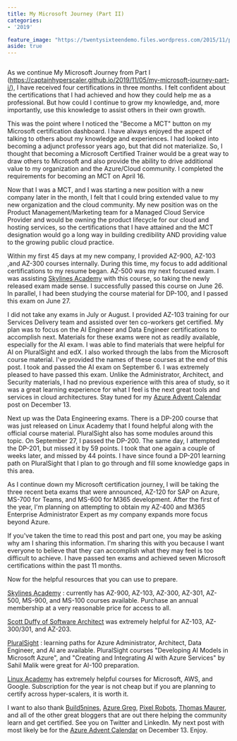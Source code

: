 ```yaml
---
title: My Microsoft Journey (Part II)
categories:
- '2019'

feature_image: "https://twentysixteendemo.files.wordpress.com/2015/11/post.png"
aside: true
---
```



<div class="wp-block-image"><figure class="aligncenter size-large"><img src="https://captainhyperscaler.files.wordpress.com/2019/10/azure.png?w=284" alt="" class="wp-image-86"/></figure></div>


As we continue My Microsoft Journey from Part I (<a href="https://captainhyperscaler.github.io/2019/11/05/my-microsoft-journey-part-i/">https://captainhyperscaler.github.io/2019/11/05/my-microsoft-journey-part-i/</a>), I have received four certifications in three months.  I felt confident about the certifications that I had achieved and how they could help me as a professional.  But how could I continue to grow my knowledge, and, more importantly, use this knowledge to assist others in their own growth.

This was the point where I noticed the "Become a MCT" button on my Microsoft certification dashboard.  I have always enjoyed the aspect of talking to others about my knowledge and experiences.  I had looked into becoming a adjunct professor years ago, but that did not materialize.  So, I thought that becoming a Microsoft Certified Trainer would be a great way to draw others to Microsoft and also provide the ability to drive additional value to my organization and the Azure/Cloud community.  I completed the requirements for becoming an MCT on April 16.

Now that I was a MCT, and I was starting a new position with a new company later in the month, I felt that I could bring extended value to my new organization and the cloud community.  My new position was on the Product Management/Marketing team for a Managed Cloud Service Provider and would be owning the product lifecycle for our cloud and hosting services, so the certifications that I have attained and the MCT designation would go a long way in building credibility AND providing value to the growing public cloud practice.

Within my first 45 days at my new company, I provided AZ-900, AZ-103 ,and AZ-300 courses internally. During this time, my focus to add additional certifications to my resume began. AZ-500 was my next focused exam. I was assisting <a rel="noreferrer noopener" aria-label="Skylines Academy (opens in a new tab)" href="https://courses.skylinesacademy.com/?affcode=180879_p1mljie2" target="_blank">Skylines Academy</a> with this course, so taking the newly released exam made sense. I successfully passed this course on June 26. In parallel, I had been studying the course material for DP-100, and I passed this exam on June 27. 

I did not take any exams in July or August. I provided AZ-103 training for our Services Delivery team and assisted over ten co-workers get certified. My plan was to focus on the AI Engineer and Data Engineer certifications to accomplish next. Materials for these exams were not as readily available, especially for the AI exam. I was able to find materials that were helpful for AI on PluralSight and edX. I also worked through the labs from the Microsoft course material. I've provided the names of these courses at the end of this post. I took and passed the AI exam on September 6. I was extremely pleased to have passed this exam. Unlike the Administrator, Architect, and Security materials, I had no previous experience with this area of study, so it was a great learning experience for what I feel is the next great tools and services in cloud architectures. Stay tuned for my <a rel="noreferrer noopener" aria-label="Azure Advent Calendar (opens in a new tab)" href="https://azureadventcalendar.com/" target="_blank">Azure Advent Calendar</a> post on December 13.

Next up was the Data Engineering exams.  There is a DP-200 course that was just released on Linux Academy that I found helpful along with the official course material. PluralSight also has some modules around this topic. On September 27, I passed the DP-200. The same day, I attempted the DP-201, but missed it by 59 points. I took that one again a couple of weeks later, and missed by 44 points. I have since found a DP-201 learning path on PluralSight that I plan to go through and fill some knowledge gaps in this area. 

As I continue down my Microsoft certification journey, I will be taking the three recent beta exams that were announced, AZ-120 for SAP on Azure, MS-700 for Teams, and MS-600 for M365 development. After the first of the year, I'm planning on attempting to obtain my AZ-400 and M365 Enterprise Administrator Expert as my company expands more focus beyond Azure. 

If you've taken the time to read this post and part one, you may be asking why am I sharing this information. I'm sharing this with you because I want everyone to believe that they can accomplish what they may feel is too difficult to achieve.  I have passed ten exams and achieved seven Microsoft certifications within the past 11 months. 

Now for the helpful resources that you can use to prepare.

<a rel="noreferrer noopener" aria-label="Skylines Academy (opens in a new tab)" href="https://courses.skylinesacademy.com/?affcode=180879_p1mljie2" target="_blank">Skylines Academy</a> : currently has AZ-900, AZ-103, AZ-300, AZ-301, AZ-500, MS-900, and MS-100 courses available. Purchase an annual membership at a very reasonable price for access to all.

<a rel="noreferrer noopener" aria-label="Scott Duffy of Software Architect (opens in a new tab)" href="https://softwarearchitect.ca/" target="_blank">Scott Duffy of Software Architect</a> was extremely helpful for AZ-103, AZ-300/301, and AZ-203.

<a rel="noreferrer noopener" aria-label="PluralSight (opens in a new tab)" href="https://www.pluralsight.com/" target="_blank">PluralSight</a> : learning paths for Azure Administrator, Architect, Data Engineer, and AI are available. PluralSight courses "Developing AI Models in Microsoft Azure", and "Creating and Integrating AI with Azure Services" by Sahil Malik were great for AI-100 preparation.

<a rel="noreferrer noopener" aria-label="Linux Academy (opens in a new tab)" href="https://linuxacademy.com/" target="_blank">Linux Academy</a> has extremely helpful courses for Microsoft, AWS, and Google. Subscription for the year is not cheap but if you are planning to certify across hyper-scalers, it is worth it. 

I want to also thank <a rel="noreferrer noopener" aria-label="Build5nines (opens in a new tab)" href="https://build5nines.com/" target="_blank">Build5nines</a>, <a rel="noreferrer noopener" aria-label="Azure Greg (opens in a new tab)" href="https://gregorsuttie.com/" target="_blank">Azure Greg</a>, <a rel="noreferrer noopener" aria-label="Pixel Robots (opens in a new tab)" href="https://pixelrobots.co.uk" target="_blank">Pixel Robots</a>, <a rel="noreferrer noopener" aria-label="Thomas Maurer (opens in a new tab)" href="https://www.thomasmaurer.ch/" target="_blank">Thomas Maurer</a>, and all of the other great bloggers that are out there helping the community learn and get certified. See you on Twitter and LinkedIn. My next post with most likely be for the <a rel="noreferrer noopener" aria-label="Azure Advent Calendar (opens in a new tab)" href="https://azureadventcalendar.com/" target="_blank">Azure Advent Calendar</a> on December 13. Enjoy. 
